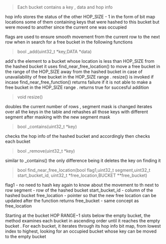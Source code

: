 >Each bucket contains a key , data and hop info

hop info stores the status of the other HOP_SIZE - 1 in the form of bit map
	locations some of them containing keys that were hashed to this
	bucket but were moved to another since the current one was occupied

	
flags are used to ensure smooth movement from the current row to the
next row when in search for a free bucket in the following functions

>bool _add(uint32_t \*key,DATA *data)

add's the element to a bucket whose location is less than HOP_SIZE
from the hashed bucket it uses find_near_free_location() to move a 
free bucket in the range of the HOP_SIZE away from the hashed bucket
in case of unavailability of free bucket in the HOP_SIZE range . 
resize() is invoked if incase find_near_free_function() returns failure
if it is not able to make a free bucket in the HOP_SIZE range . 
returns true for succesful addition 

>void resize()
	
doubles the current number of rows , segment mask is changed
iterates over all the keys in the table and rehashes all those keys 
with different segment after masking with the new segment mask

>bool _contains(uint32_t *key)
	
checks the hop info of the hashed bucket and accordingly then checks 
each bucket

>bool _remove(uint32_t *key)
	
similar to _contains() the only difference being it deletes the key on finding it

>bool find_near_free_location(bool flag1,uint32_t segment,uint32_t start_bucket_id,
	uint32_t \*free_location,BUCKET **free_bucket)
		
flag1 - no need to hash key again to know about the movement to th next to row
segment - row of the hashed bucket 
start_bucket_id - column of the hashed bucket
free_location - pointer so that the new free location can be updated after the function returns
free_bucket - same concept as free_location

Starting at the bucket HOP RANGE−1 slots below the empty bucket, the method
examines each bucket in ascending order until it reaches the empty bucket .
For each bucket, it iterates through its hop info bit map, from lowest index
to highest, looking for an occupied bucket whose key can be moved to the empty
bucket